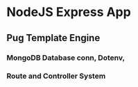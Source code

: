 # NodeJS Express App
## Pug Template Engine
### MongoDB Database conn, Dotenv,
### Route and Controller System
 
